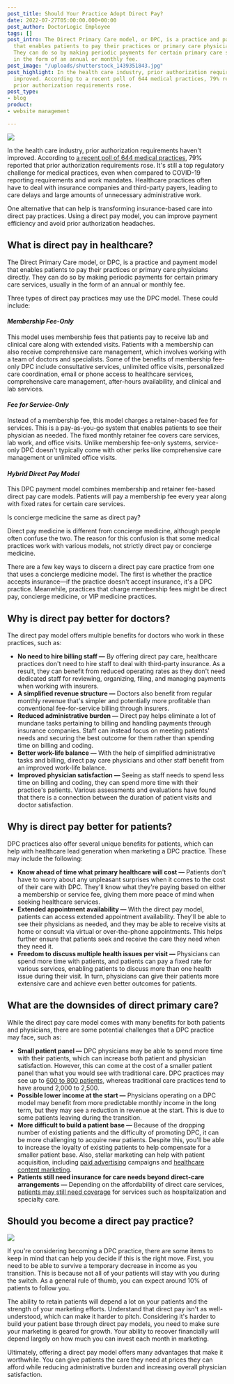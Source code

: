 ```yaml
---
post_title: Should Your Practice Adopt Direct Pay?
date: 2022-07-27T05:00:00.000+00:00
post_author: DoctorLogic Employee
tags: []
post_intro: The Direct Primary Care model, or DPC, is a practice and payment model
  that enables patients to pay their practices or primary care physicians directly.
  They can do so by making periodic payments for certain primary care services, usually
  in the form of an annual or monthly fee.
post_image: "/uploads/shutterstock_1439351843.jpg"
post_highlight: In the health care industry, prior authorization requirements haven't
  improved. According to a recent poll of 644 medical practices, 79% reported that
  prior authorization requirements rose.
post_type:
- blog
product:
- website management

---
```

![](/uploads/shutterstock_1741084496.jpg)

In the health care industry, prior authorization requirements haven't improved. According to [a recent poll of 644 medical practices](https://www.healthcaredive.com/news/medical-groups-prior-authorization-burdens-pandemic/619980/), 79% reported that prior authorization requirements rose. It's still a top regulatory challenge for medical practices, even when compared to COVID-19 reporting requirements and work mandates. Healthcare practices often have to deal with insurance companies and third-party payers, leading to care delays and large amounts of unnecessary administrative work.

One alternative that can help is transforming insurance-based care into direct pay practices. Using a direct pay model, you can improve payment efficiency and avoid prior authorization headaches.

## What is direct pay in healthcare?

The Direct Primary Care model, or DPC, is a practice and payment model that enables patients to pay their practices or primary care physicians directly. They can do so by making periodic payments for certain primary care services, usually in the form of an annual or monthly fee.

Three types of direct pay practices may use the DPC model. These could include:

#### **_Membership Fee-Only_**

This model uses membership fees that patients pay to receive lab and clinical care along with extended visits. Patients with a membership can also receive comprehensive care management, which involves working with a team of doctors and specialists. Some of the benefits of membership fee-only DPC include consultative services, unlimited office visits, personalized care coordination, email or phone access to healthcare services, comprehensive care management, after-hours availability, and clinical and lab services.

#### **_Fee for Service-Only_**

Instead of a membership fee, this model charges a retainer-based fee for services. This is a pay-as-you-go system that enables patients to see their physician as needed. The fixed monthly retainer fee covers care services, lab work, and office visits. Unlike membership fee-only systems, service-only DPC doesn't typically come with other perks like comprehensive care management or unlimited office visits.

#### **_Hybrid Direct Pay Model_**

This DPC payment model combines membership and retainer fee-based direct pay care models. Patients will pay a membership fee every year along with fixed rates for certain care services.

Is concierge medicine the same as direct pay?

Direct pay medicine is different from concierge medicine, although people often confuse the two. The reason for this confusion is that some medical practices work with various models, not strictly direct pay or concierge medicine.

There are a few key ways to discern a direct pay care practice from one that uses a concierge medicine model. The first is whether the practice accepts insurance—if the practice doesn't accept insurance, it's a DPC practice. Meanwhile, practices that charge membership fees might be direct pay, concierge medicine, or VIP medicine practices.

## Why is direct pay better for doctors?

The direct pay model offers multiple benefits for doctors who work in these practices, such as:

* **No need to hire billing staff —** By offering direct pay care, healthcare practices don't need to hire staff to deal with third-party insurance. As a result, they can benefit from reduced operating rates as they don't need dedicated staff for reviewing, organizing, filing, and managing payments when working with insurers.
* **A simplified revenue structure —** Doctors also benefit from regular monthly revenue that's simpler and potentially more profitable than conventional fee-for-service billing through insurers.
* **Reduced administrative burden —** Direct pay helps eliminate a lot of mundane tasks pertaining to billing and handling payments through insurance companies. Staff can instead focus on meeting patients' needs and securing the best outcome for them rather than spending time on billing and coding.
* **Better work-life balance —** With the help of simplified administrative tasks and billing, direct pay care physicians and other staff benefit from an improved work-life balance.
* **Improved physician satisfaction —** Seeing as staff needs to spend less time on billing and coding, they can spend more time with their practice's patients. Various assessments and evaluations have found that there is a connection between the duration of patient visits and doctor satisfaction.

## Why is direct pay better for patients?

DPC practices also offer several unique benefits for patients, which can help with healthcare lead generation when marketing a DPC practice. These may include the following:

* **Know ahead of time what primary healthcare will cost —** Patients don't have to worry about any unpleasant surprises when it comes to the cost of their care with DPC. They'll know what they're paying based on either a membership or service fee, giving them more peace of mind when seeking healthcare services.
* **Extended appointment availability —** With the direct pay model, patients can access extended appointment availability. They'll be able to see their physicians as needed, and they may be able to receive visits at home or consult via virtual or over-the-phone appointments. This helps further ensure that patients seek and receive the care they need when they need it.
* **Freedom to discuss multiple health issues per visit —** Physicians can spend more time with patients, and patients can pay a fixed rate for various services, enabling patients to discuss more than one health issue during their visit. In turn, physicians can give their patients more extensive care and achieve even better outcomes for patients.

## What are the downsides of direct primary care?

While the direct pay care model comes with many benefits for both patients and physicians, there are some potential challenges that a DPC practice may face, such as:

* **Small patient panel —** DPC physicians may be able to spend more time with their patients, which can increase both patient and physician satisfaction. However, this can come at the cost of a smaller patient panel than what you would see with traditional care. DPC practices may see up to [600 to 800 patients](https://www.aafp.org/dam/AAFP/documents/practice_management/payment/DirectPrimaryCare.pdf), whereas traditional care practices tend to have around 2,000 to 2,500.
* **Possible lower income at the start —** Physicians operating on a DPC model may benefit from more predictable monthly income in the long term, but they may see a reduction in revenue at the start. This is due to some patients leaving during the transition.
* **More difficult to build a patient base —** Because of the dropping number of existing patients and the difficulty of promoting DPC, it can be more challenging to acquire new patients. Despite this, you'll be able to increase the loyalty of existing patients to help compensate for a smaller patient base. Also, stellar marketing can help with patient acquisition, including [paid advertising](https://doctorlogic.com/growth-accelerators/medical-paid-advertising) campaigns and [healthcare content marketing](https://doctorlogic.com/growth-accelerators/healthcare-content-marketing).
* **Patients still need insurance for care needs beyond direct-care arrangements —** Depending on the affordability of direct care services, [patients may still need coverage](https://www.aafp.org/about/policies/all/direct-primary-care.html) for services such as hospitalization and specialty care.

## Should you become a direct pay practice?

![](/uploads/shutterstock_1924856762.jpg)

If you're considering becoming a DPC practice, there are some items to keep in mind that can help you decide if this is the right move. First, you need to be able to survive a temporary decrease in income as you transition. This is because not all of your patients will stay with you during the switch. As a general rule of thumb, you can expect around 10% of patients to follow you.

The ability to retain patients will depend a lot on your patients and the strength of your marketing efforts. Understand that direct pay isn't as well-understood, which can make it harder to pitch. Considering it's harder to build your patient base through direct pay models, you need to make sure your marketing is geared for growth. Your ability to recover financially will depend largely on how much you can invest each month in marketing.

Ultimately, offering a direct pay model offers many advantages that make it worthwhile. You can give patients the care they need at prices they can afford while reducing administrative burden and increasing overall physician satisfaction.